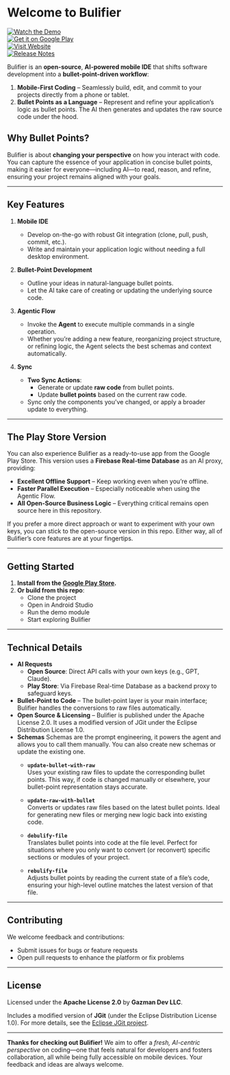 # Welcome to Bulifier

[![Watch the Demo](https://img.shields.io/badge/Watch-Demo-red)](https://www.youtube.com/watch?v=Q0iQKEnIRtI&t=2s)  
[![Get it on Google Play](https://img.shields.io/badge/Get_it_on-Google_Play-green)](https://play.google.com/store/apps/details?id=com.bulifier)  
[![Visit Website](https://img.shields.io/badge/Visit-Website-blue)](https://bulifier.com/)  
[![Release Notes](https://img.shields.io/badge/Release-Notes-orange)](https://chatgpt.com/c/RELEASE_NOTES.md)

Bulifier is an **open-source**, **AI-powered mobile IDE** that shifts software development into a **bullet-point-driven workflow**:

1.  **Mobile-First Coding** – Seamlessly build, edit, and commit to your projects directly from a phone or tablet.
2.  **Bullet Points as a Language** – Represent and refine your application’s logic as bullet points. The AI then generates and updates the raw source code under the hood.

## Why Bullet Points?

Bulifier is about **changing your perspective** on how you interact with code. You can capture the essence of your application in concise bullet points, making it easier for everyone—including AI—to read, reason, and refine, ensuring your project remains aligned with your goals.

----------

## Key Features

1.  **Mobile IDE**

    -   Develop on-the-go with robust Git integration (clone, pull, push, commit, etc.).
    -   Write and maintain your application logic without needing a full desktop environment.
2.  **Bullet-Point Development**

    -   Outline your ideas in natural-language bullet points.
    -   Let the AI take care of creating or updating the underlying source code.
3.  **Agentic Flow**

    -   Invoke the **Agent** to execute multiple commands in a single operation.
    -   Whether you’re adding a new feature, reorganizing project structure, or refining logic, the Agent selects the best schemas and context automatically.
4.  **Sync**

    -   **Two Sync Actions**:
        -   Generate or update **raw code** from bullet points.
        -   Update **bullet points** based on the current raw code.
    -   Sync only the components you’ve changed, or apply a broader update to everything.

----------

## The Play Store Version

You can also experience Bulifier as a ready-to-use app from the Google Play Store. This version uses a **Firebase Real-time Database** as an AI proxy, providing:

-   **Excellent Offline Support** – Keep working even when you’re offline.
-   **Faster Parallel Execution** – Especially noticeable when using the Agentic Flow.
-   **All Open-Source Business Logic** – Everything critical remains open source here in this repository.

If you prefer a more direct approach or want to experiment with your own keys, you can stick to the open-source version in this repo. Either way, all of Bulifier’s core features are at your fingertips.

----------

## Getting Started

1.  **Install from the [Google Play Store](https://play.google.com/store/apps/details?id=com.bulifier).**
2.  **Or build from this repo**:
    -   Clone the project
    -   Open in Android Studio
    -   Run the demo module
    -   Start exploring Bulifier

----------

## Technical Details

-   **AI Requests**
    -   **Open Source**: Direct API calls with your own keys (e.g., GPT, Claude).
    -   **Play Store**: Via Firebase Real-time Database as a backend proxy to safeguard keys.
-   **Bullet-Point to Code** – The bullet-point layer is your main interface; Bulifier handles the conversions to raw files automatically.
-   **Open Source & Licensing** – Bulifier is published under the Apache License 2.0. It uses a modified version of JGit under the Eclipse Distribution License 1.0.
-  **Schemas**
   Schemas are the prompt engineering, it powers the agent and allows you to call them manually. You can also create new schemas or update the existing one.
    -   **`update-bullet-with-raw`**  
        Uses your existing raw files to update the corresponding bullet points. This way, if code is changed manually or elsewhere, your bullet-point representation stays accurate.

    -   **`update-raw-with-bullet`**  
        Converts or updates raw files based on the latest bullet points. Ideal for generating new files or merging new logic back into existing code.

    -   **`debulify-file`**  
        Translates bullet points into code at the file level. Perfect for situations where you only want to convert (or reconvert) specific sections or modules of your project.

    -   **`rebulify-file`**  
        Adjusts bullet points by reading the current state of a file’s code, ensuring your high-level outline matches the latest version of that file.

----------

## Contributing

We welcome feedback and contributions:

-   Submit issues for bugs or feature requests
-   Open pull requests to enhance the platform or fix problems

----------

## License

Licensed under the **Apache License 2.0** by **Gazman Dev LLC**.

Includes a modified version of **JGit** (under the Eclipse Distribution License 1.0). For more details, see the [Eclipse JGit project](https://www.eclipse.org/jgit/).

----------

**Thanks for checking out Bulifier!** We aim to offer a _fresh, AI-centric perspective_ on coding—one that feels natural for developers and fosters collaboration, all while being fully accessible on mobile devices. Your feedback and ideas are always welcome.